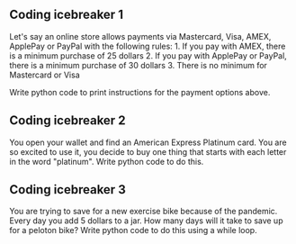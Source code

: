## Coding icebreaker 1
Let's say an online store allows payments via Mastercard, Visa, AMEX, ApplePay or PayPal with the following rules:
    1. If you pay with AMEX, there is a minimum purchase of 25 dollars
    2. If you pay with ApplePay or PayPal, there is a minimum purchase of 30 dollars
    3. There is no minimum for Mastercard or Visa

Write python code to print instructions for the payment options above.

## Coding icebreaker 2
You open your wallet and find an American Express Platinum card.  You are so excited to use it, you decide to buy one thing that starts with each letter in the word "platinum".  Write python code to do this.

## Coding icebreaker 3
You are trying to save for a new exercise bike because of the pandemic.  Every day you add 5 dollars to a jar.  How many days will it take to save up for a peloton bike?  Write python code to do this using a while loop.